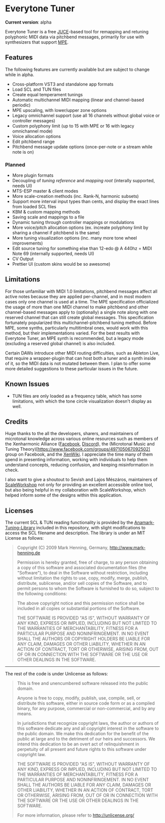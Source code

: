 # Everytone Tuner

**Current version**: alpha

Everytone Tuner is a free [JUCE](https://juce.com/)-based tool for remapping and retuning polyphonic MIDI data via pitchbend messages, primarily for use with synthesizers that support [MPE](https://www.midi.org/midi-articles/midi-polyphonic-expression-mpe).

## Features

The following features are currently available but are subject to change while in alpha.

- Cross-platform VST3 and standalone app formats
- Load SCL and TUN files
- Create equal temperament tunings
- Automatic multichannel MIDI mapping (linear and channel-based periodic)
- MPE upscaling, with lower/upper zone options
- Legacy omnichannel support (use all 16 channels without global voice or controller messages)
- Custom polyphony limit (up to 15 with MPE or 16 with legacy omnichannel mode)
- Voice allocation options
- Edit pitchbend range
- Pitchbend message update options (once-per-note or a stream while note is on)

### Planned

- More plugin formats
- Decoupling of *tuning reference* and *mapping root* (interally supported, needs UI)
- MTS-ESP master & client modes
- More scale-creation methods (inc. Rank-N, harmonic subsets)
- Support more interval input types than cents, and display the exact lines from loaded SCL files
- KBM & custom mapping methods
- Saving scale and mappings to a file
- Dynamic tuning through controller mappings or modulations
- More voice/pitch allocation options (ex. increate polyphony limit by sharing a channel if pitchbend is the same)
- More tuning visualization options (inc. many more tone wheel improvements)
- Edit source tuning for something else than 12-edo @ A 440hz = MIDI Note 69 (internally supported, needs UI)
- CV Output
- Prettier UI (custom skins would be so awesome)

## Limitations

For those unfamiliar with MIDI 1.0 limitations, pitchbend messages affect all active notes because they are applied per-channel, and in most modern cases only one channel is used at a time. The MPE specification officialized the usage of more than one MIDI channel to make pitchbend and other channel-based messages apply to (optionally) a single note along with one reserved channel that can still create global messages. This specification fortunately popularized this multichannel-pitchbend tuning method. Before MPE, some synths, particularly multitimbral ones, would work with this method, but their implementations varied. For the best results with Everytone Tuner, an MPE synth is recommended, but a legacy mode (excluding a reserved global channel) is also included.

Certain DAWs introduce other MIDI routing difficulties, such as Ableton Live, that require a wrapper-plugin that can host both a tuner and a synth inside of it, so the MIDI data is not mutated between them. I plan to offer some more detailed suggestions to these particular issues in the future.

## Known Issues

- TUN files are only loaded as a frequency table, which has some limitations, with which the tone circle visualization doesn't display as well.

## Credits

Huge thanks to the all the developers, sharers, and maintainers of microtonal knowledge across various online resources such as members of the Xenharmonic Alliance ([Facebook](https://www.facebook.com/groups/476404232379884), [Discord](https://discord.com/invite/FSF5JFT)), the (Microtonal Music and Tuning Theory)[https://www.facebook.com/groups/497105067092502] group on Facebook, and the [XenWiki](https://xen.wiki/). I appreciate the time many of them spend in presenting information, working with individuals to help them understand concepts, reducing confusion, and keeping misinformation in check.

I also want to give a shoutout to Sevish and Lajos Mészáros, maintainers of [ScaleWorkshop](https://github.com/SeanArchibald/scale-workshop) not only for providing an excellent accessible online tool, but also being helpful in my collaboration with ScaleWorkshop, which helped inform some of the designs within this application.

## Licenses

The current SCL & TUN reading functionality is provided by the [Anamark-Tuning-Library](https://github.com/zardini123/AnaMark-Tuning-Library) included in this repository, with slight modifications to access the SCL filename and description. The library is under an MIT License as follows:

> Copyright (C) 2009 Mark Henning, Germany, http://www.mark-henning.de
>
> Permission is hereby granted, free of charge, to any person obtaining a copy of this software and associated documentation files (the "Software"), to deal in the Software without restriction, including without limitation the rights to use, copy, modify, merge, publish, distribute, sublicense, and/or sell copies of the Software, and to permit persons to whom the Software is furnished to do so, subject to the following conditions:
>
> The above copyright notice and this permission notice shall be included in all copies or substantial portions of the Software.
>
> THE SOFTWARE IS PROVIDED "AS IS", WITHOUT WARRANTY OF ANY KIND, EXPRESS OR IMPLIED, INCLUDING BUT NOT LIMITED TO THE WARRANTIES OF MERCHANTABILITY, FITNESS FOR A PARTICULAR PURPOSE AND NONINFRINGEMENT. IN NO EVENT SHALL THE AUTHORS OR COPYRIGHT HOLDERS BE LIABLE FOR ANY CLAIM, DAMAGES OR OTHER LIABILITY, WHETHER IN AN ACTION OF CONTRACT, TORT OR OTHERWISE, ARISING FROM, OUT OF OR IN CONNECTION WITH THE SOFTWARE OR THE USE OR OTHER DEALINGS IN THE SOFTWARE.
>
***

The rest of the code is under Unlicense as follows:

> This is free and unencumbered software released into the public domain.
>
> Anyone is free to copy, modify, publish, use, compile, sell, or
> distribute this software, either in source code form or as a compiled
> binary, for any purpose, commercial or non-commercial, and by any
> means.
>
> In jurisdictions that recognize copyright laws, the author or authors
> of this software dedicate any and all copyright interest in the
> software to the public domain. We make this dedication for the benefit
> of the public at large and to the detriment of our heirs and
> successors. We intend this dedication to be an overt act of
> relinquishment in perpetuity of all present and future rights to this
> software under copyright law.
>
> THE SOFTWARE IS PROVIDED "AS IS", WITHOUT WARRANTY OF ANY KIND,
> EXPRESS OR IMPLIED, INCLUDING BUT NOT LIMITED TO THE WARRANTIES OF
> MERCHANTABILITY, FITNESS FOR A PARTICULAR PURPOSE AND NONINFRINGEMENT.
> IN NO EVENT SHALL THE AUTHORS BE LIABLE FOR ANY CLAIM, DAMAGES OR
> OTHER LIABILITY, WHETHER IN AN ACTION OF CONTRACT, TORT OR OTHERWISE,
> ARISING FROM, OUT OF OR IN CONNECTION WITH THE SOFTWARE OR THE USE OR
> OTHER DEALINGS IN THE SOFTWARE.
>
> For more information, please refer to <http://unlicense.org/>
